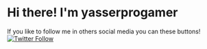 # Hi there! I'm yasserprogamer
If you like to follow me in others social media you can these buttons!<br/>
[![Twitter Follow](https://img.shields.io/twitter/follow/yasserprogamer?color=1DA1F2&logo=twitter&style=for-the-badge)](https://twitter.com/yasserprogamer)
